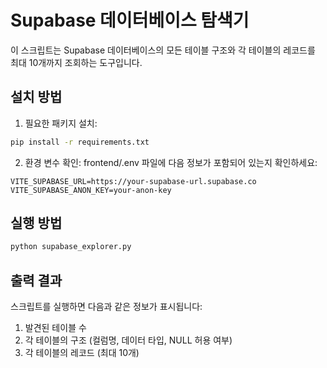 # Supabase 데이터베이스 탐색기

이 스크립트는 Supabase 데이터베이스의 모든 테이블 구조와 각 테이블의 레코드를 최대 10개까지 조회하는 도구입니다.

## 설치 방법

1. 필요한 패키지 설치:
```bash
pip install -r requirements.txt
```

2. 환경 변수 확인:
frontend/.env 파일에 다음 정보가 포함되어 있는지 확인하세요:
```
VITE_SUPABASE_URL=https://your-supabase-url.supabase.co
VITE_SUPABASE_ANON_KEY=your-anon-key
```

## 실행 방법

```bash
python supabase_explorer.py
```

## 출력 결과

스크립트를 실행하면 다음과 같은 정보가 표시됩니다:

1. 발견된 테이블 수
2. 각 테이블의 구조 (컬럼명, 데이터 타입, NULL 허용 여부)
3. 각 테이블의 레코드 (최대 10개) 